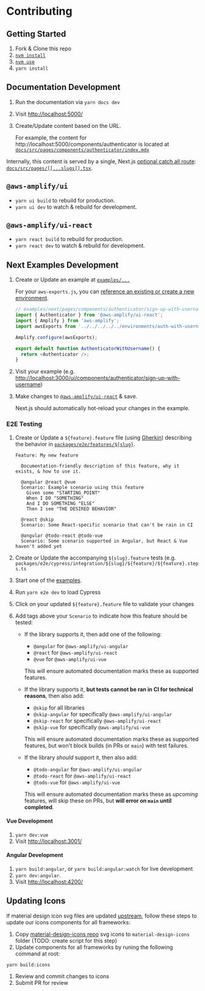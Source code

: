 # Contributing

## Getting Started

1. Fork & Clone this repo
1. [`nvm install`](https://github.com/nvm-sh/nvm)
1. [`nvm use`](https://github.com/nvm-sh/nvm)
1. `yarn install`

## Documentation Development

1. Run the documentation via `yarn docs dev`
1. Visit <http://localhost:5000/>
1. Create/Update content based on the URL.

   For example, the content for
   http://localhost:5000/components/authenticator is located at [`docs/src/pages/components/authenticator/index.mdx`](docs/src/pages/components/authenticator/index.mdx)

Internally, this content is served by a single, Next.js [optional catch all route](https://nextjs.org/docs/routing/dynamic-routes#optional-catch-all-routes):
[`docs/src/pages/[[...slugs]].tsx`](docs/src/pages/[[...slugs]].tsx).

## `@aws-amplify/ui`

- `yarn ui build` to rebuild for production.
- `yarn ui dev` to watch & rebuild for development.

## `@aws-amplify/ui-react`

- `yarn react build` to rebuild for production.
- `yarn react dev` to watch & rebuild for development.

## Next Examples Development

1. Create or Update an example at [`examples/...`](examples)

   For your `aws-exports.js`, you can [reference an existing or create a new environment](environments).

   ```js
   // examples/next/pages/components/authenticator/sign-up-with-username.tsx
   import { Authenticator } from '@aws-amplify/ui-react';
   import { Amplify } from 'aws-amplify';
   import awsExports from '../../../../../environments/auth-with-username-no-attributes/src/aws-exports';

   Amplify.configure(awsExports);

   export default function AuthenticatorWithUsername() {
     return <Authenticator />;
   }
   ```

1. Visit your example (e.g. <http://localhost:3000/ui/components/authenticator/sign-up-with-username>)
1. Make changes to [`@aws-amplify/ui-react`](packages/react) & save.

   Next.js should automatically hot-reload your changes in the example.

### E2E Testing

1. Create or Update a `${feature}.feature` file (using [Gherkin](https://cucumber.io/docs/gherkin/reference/)) describing the behavior in [`packages/e2e/features/${slug}`](packages/e2e/features).

   ```gherkin
   Feature: My new feature

     Documentation-friendly description of this feature, why it exists, & how to use it.

     @angular @react @vue
     Scenario: Example scenario using this feature
       Given some "STARTING_POINT"
       When I DO "SOMETHING"
       And I DO SOMETHING "ELSE"
       Then I see "THE DESIRED BEHAVIOR"

     @react @skip
     Scenario: Some React-specific scenario that can't be rain in CI

     @angular @todo-react @todo-vue
     Scenario: Some scenario supported in Angular, but React & Vue haven't added yet
   ```

1. Create or Update the accompanying `${slug}.feature` tests (e.g. `packages/e2e/cypress/integration/${slug}/${feature}/${feature}.steps.ts`
1. Start one of the [examples](examples).
1. Run `yarn e2e dev` to load Cypress
1. Click on your updated `${feature}.feature` file to validate your changes
1. Add tags above your `Scenario` to indicate how this feature should be tested:

   - If the library supports it, then add one of the following:

     - `@angular` for `@aws-amplify/ui-angular`
     - `@react` for `@aws-amplify/ui-react`
     - `@vue` for `@aws-amplify/ui-vue`

     This will ensure automated documentation marks these as supported features.

   - If the library supports it, **but tests cannot be ran in CI for technical reasons**, then also add:

     - `@skip` for all libraries
     - `@skip-angular` for specifically `@aws-amplify/ui-angular`
     - `@skip-react` for specifically `@aws-amplify/ui-react`
     - `@skip-vue` for specifically `@aws-amplify/ui-vue`

     This will ensure automated documentation marks these as supported features, but won't block builds (in PRs or `main`) with test failures.

   - If the library _should_ support it, then also add:

     - `@todo-angular` for `@aws-amplify/ui-angular`
     - `@todo-react` for `@aws-amplify/ui-react`
     - `@todo-vue` for `@aws-amplify/ui-vue`

     This will ensure automated documentation marks these as _upcoming_ features, will skip these on PRs, but **will error on `main` until completed**.

#### Vue Development

1. `yarn dev:vue`
1. Visit <http://localhost:3001/>

#### Angular Development

1. `yarn build:angular`, or `yarn build:angular:watch` for live development
1. `yarn dev:angular`.
1. Visit <http://localhost:4200/>

## Updating Icons

If material design icon svg files are updated [upstream](https://github.com/google/material-design-icons/), follow these steps to update our icons components for all frameworks:

1. Copy [material-design-icons repo](https://github.com/google/material-design-icons/) svg icons to `material-design-icons` folder (TODO: create script for this step)
1. Update components for all frameworks by runing the following command at root:

```
yarn build:icons
```

1. Review and commit changes to icons
1. Submit PR for review
